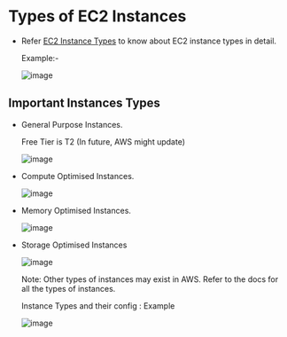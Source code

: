 # Types of EC2 Instances
  - Refer [EC2 Instance Types](https://aws.amazon.com/ec2/instance-types/ "EC2 Instance Types") to know about EC2 instance types in detail.

    Example:-

       ![image](https://github.com/user-attachments/assets/b2ceeb6d-2a19-4955-b9d7-91fba4ef95ba)

## Important Instances Types 
  - General Purpose Instances.

      Free Tier is T2 (In future, AWS might update)

      ![image](https://github.com/user-attachments/assets/2c699ebe-a9cd-4dae-964b-23c859578761)

  - Compute Optimised Instances.

      ![image](https://github.com/user-attachments/assets/742ded1d-add5-4f74-8c60-f063e590cab8)
  
  - Memory Optimised Instances.

      ![image](https://github.com/user-attachments/assets/561828f3-c693-4045-9fde-5544b7b8884b)

  - Storage Optimised Instances

      ![image](https://github.com/user-attachments/assets/7358dbce-65d7-4e9f-9c5b-c232d311862f)

    Note: Other types of instances may exist in AWS. Refer to the docs for all the types of instances.

    Instance Types and their config : Example

      ![image](https://github.com/user-attachments/assets/f6ebed38-5d73-47b4-bade-4c2ddd034001)


